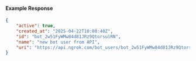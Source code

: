 <!-- Code generated for API Clients. DO NOT EDIT. -->

#### Example Response

```json
{
	"active": true,
	"created_at": "2025-04-22T10:08:40Z",
	"id": "bot_2w51FyWMw84d81JRz9QtorsuiRN",
	"name": "new bot user from API",
	"uri": "https://api.ngrok.com/bot_users/bot_2w51FyWMw84d81JRz9QtorsuiRN"
}
```
